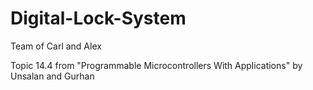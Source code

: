 # Digital-Lock-System
Team of Carl and Alex

Topic 14.4 from "Programmable Microcontrollers With Applications" by Unsalan and Gurhan
